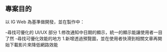 ## 專案目的

以 IG Ｗeb 為基準做開發，並在製作中：

-尋找可優化的 UI/UX 部分
  1.修改通知中日期的顯示，統一的顯示能讓使用者一目了然
-尋找可優化效能的地方
  1.新增透過預覽圖，並在使用者快滑到相關文章再開始下載影片來降低網路效能